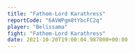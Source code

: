 ```yaml
---
title: "Fathom-Lord Karathress"
reportCode: "6AVWPgm8tYbcFC2q"
player: "Belissama"
fight: "Fathom-Lord Karathress"
date: 2021-10-20T19:00:04.987000+00:00
---
```

